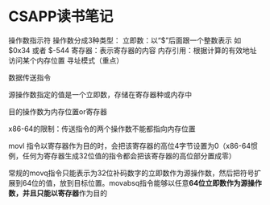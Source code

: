 # CSAPP读书笔记


操作数指示符
操作数分成3种类型：
立即数：以“$”后面跟一个整数表示 如 $0x34 或者 $-544
寄存器：表示寄存器的内容
内存引用：根据计算的有效地址访问某个内存位置
寻址模式（重点）

数据传送指令

源操作数指定的值是一个立即数，存储在寄存器种或内存中

目的操作数为内存位置or寄存器

x86-64的限制：传送指令的两个操作数不能都指向内存位置

movl 指令以寄存器作为目的时，会把该寄存器的高位4字节设置为0（x86-64惯例，任何为寄存器生成32位值的指令都会把该寄存器的高位部分置成零）

常规的movq指令只能表示为32位补码数字的立即数作为源操作数，然后把符号扩展到64位的值，放到目标位置。movabsq指令能够以任意**64位立即数作为源操作数，并且只能以寄存器**作为目的
